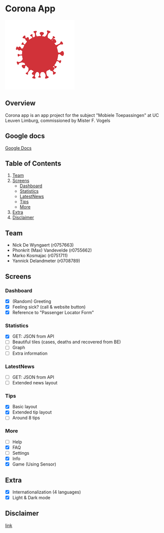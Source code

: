 # Corona App

![Logo](/assets/images/big-logo.png)

## Overview
Corona app is an app project for the subject "Mobiele Toepassingen" at UC Leuven Limburg, commissioned by Mister F. Vogels

## Google docs
[Google Docs](https://docs.google.com/document/d/1ZcWHinmR31_1C4Sn5ZkiBSRSL_K1S2E2_ueMW-WkAWY/edit?usp=sharing)

## Table of Contents
1. [Team](#Team)
2. [Screens](#Screens)
    - [Dashboard](#Dashboard)
    - [Statistics](#Statistics)
    - [LatestNews](#LatestNews)
    - [Tips](#Tips)
    - [More](#More)
3. [Extra](#Extra)
3. [Disclaimer](#Disclaimer)

## Team
- Nick De Wyngaert (r0757663)
- Phonkrit (Max) Vandevelde (r0755662)
- Marko Kosmajac (r0751711)
- Yannick Delandmeter (r0708789)

## Screens
### Dashboard
- [X] (Random) Greeting
- [X] Feeling sick? (call & website button)
- [X] Reference to "Passenger Locator Form"

### Statistics
- [X] GET: JSON from API
- [ ] Beautiful tiles (cases, deaths and recovered from BE)
- [ ] Graph
- [ ] Extra information

### LatestNews
- [ ] GET: JSON from API
- [ ] Extended news layout

### Tips
- [X] Basic layout
- [X] Extended tip layout
- [ ] Around 8 tips

### More
- [ ] Help
- [X] FAQ
- [ ] Settings
- [X] Info
- [X] Game (Using Sensor)

## Extra
- [X] Internationalization (4 languages)
- [X] Light & Dark mode

## Disclaimer
[link](https://nl.wikipedia.org/wiki/Regeringsformaties_Belgi%C3%AB_2019-2020)
